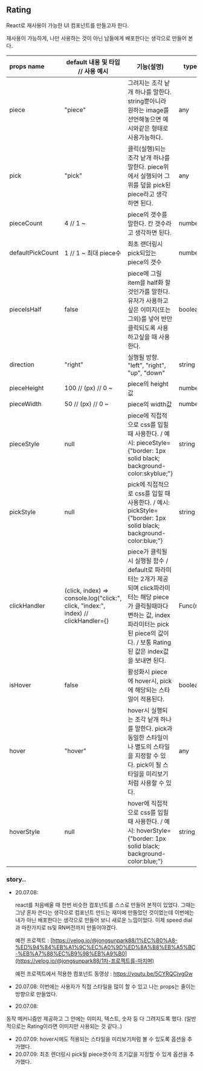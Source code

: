  ## Rating

React로 재사용이 가능한 UI 컴포넌트를 만들고자 한다.

재사용이 가능하게, 나만 사용하는 것이  아닌 남들에게 배포한다는 생각으로 만들어 본다.  



| props name       | default 내용 및 타입 // 사용 예시                            | 기능(설명)                                                   | type    |
| :--------------- | ------------------------------------------------------------ | ------------------------------------------------------------ | ------- |
| piece            | "piece"                                                      | 그려지는 조각 낱개 하나를 말한다. string뿐아니라 원하는 image를 선언해놓으면 예시와같은 형태로 사용가능하다. | any     |
| pick             | "pick"                                                       | 클릭(실행)되는 조각 낱개 하나를 말한다. piece위에서 실행되어 그 위를 덮을 pick된 piece라고 생각하면 된다. | any     |
| pieceCount       | 4 // 1 ~                                                     | piece의 갯수를 말한다. 칸 갯수라고 생각하면 된다.            | number  |
| defaultPickCount | 1 // 1 ~ 최대 piece수                                        | 최초 랜더링시 pick되있는 piece의 갯수                        | number  |
| pieceIsHalf      | false                                                        | piece에 그릴 item을 half화 할 것인가를 말한다. 유저가 사용하고싶은 이미지(또는 그외)를 넣어 반만 클릭되도록 사용하고싶을 때 사용한다. | boolean |
| direction        | "right"                                                      | 실행될 방향. "left", "right", "up", "down"                   | string  |
| pieceHeight      | 100 // (px) // 0 ~                                           | piece의 height값                                             | number  |
| pieceWidth       | 50 // (px) // 0 ~                                            | piece의 width값                                              | number  |
| pieceStyle       | null                                                         | piece에 직접적으로 css를 입힐 때 사용한다. / 예시: pieceStyle={"border: 1px solid black; background-color:skyblue;"} | string  |
| pickStyle        | null                                                         | pick에 직접적으로 css를 입힐 때 사용한다. / 예시: pickStyle={"border: 1px solid black; background-color:blue;"} | string  |
| clickHandler     | (click, index) => console.log("click:", click, "index:", index) // clickHandler={} | piece가 클릭될시 실행될 함수 / default로 파라미터는 2개가 제공되며 click파라미터는 해당 piece가 클릭될때마다 변하는 값, index파라미터는 pick된 piece의 값이다. / 보통 Rating된 값은 index값을 보내면 된다. | Func(n) |
| isHover          | false                                                        | 활성화시 piece에 hover시, pick에 해당되는 스타일이 적용된다. | boolean |
| hover            | "hover"                                                      | hover시 실행되는 조각 낱개 하나를 말한다. pick과 동일한 스타일이나 별도의 스타일을 지정할 수 있다. pick이 될 스타일을 미리보기 처럼 사용할 수 있다. | any     |
| hoverStyle       | null                                                         | hover에 직접적으로 css를 입힐 때 사용한다. / 예시: hoverStyle={"border: 1px solid black; background-color:blue;"} | string  |




### story..

- 20.07.08: 

  react를 처음배울 때 한번 비슷한 컴포넌트를 스스로 만들어 본적이 있었다. 그때는 그냥 혼자 쓴다는 생각으로 컴포넌트 만드는 재미에 만들었던 것이었는데 이번에는 내가 아닌 배포한다는 생각으로 만들어 보니 새로운 느낌이었다. 이제 speed dial과 마찬가지로 ts및 RN버전까지 만들어야겠다.

  예전 프로젝트 : [https://velog.io/@jongsunpark88/1%EC%B0%A8-%ED%94%84%EB%A1%9C%EC%A0%9D%ED%8A%B8%EB%A5%BC-%EB%A7%88%EC%B9%98%EB%A9%B0](https://velog.io/@jongsunpark88/1차-프로젝트를-마치며)
  
  예전 프로젝트에서 적용한 컴포넌트 동영상 : https://youtu.be/5CYRQCjvgGw



-  20.07.08: 이번에는 사용자가 직접 스타일을 많이 할 수 있고 나는 props는 줄이는 방향으로 만들었다.

-  20.07.08: 

  동작 메커니즘만 제공하고 그 안에는 이미지, 텍스트, 숫자 등 다 그려지도록 했다.
(일반적으로는 Rating이라면 이미지만 사용되는 것 같다..)



-  20.07.09: hover시에도 적용되는 스타일을 미리보기처럼 볼 수 있도록 옵션을 추가했다. 
- 20.07.09:  최초 렌더링시 pick될 piece갯수의 초기값을 지정할 수 있게 옵션을 추가했다.